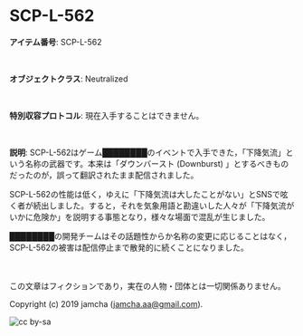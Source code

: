 

# SCP-L-562

**アイテム番号**: SCP-L-562  

<br>  

**オブジェクトクラス**: Neutralized  

<br>  

**特別収容プロトコル**: 現在入手することはできません。  

<br>  

**説明**: SCP-L-562はゲーム████████のイベントで入手できた，「下降気流」という名称の武器です。本来は「ダウンバースト (Downburst) 」とするべきものだったのが，誤って翻訳されたまま配信されました。  

SCP-L-562の性能は低く，ゆえに「下降気流は大したことがない」とSNSで呟く者が続出しました。すると，それを気象用語と勘違いした人々が「下降気流がいかに危険か」を説明する事態となり，様々な場面で混乱が生じました。  

████████の開発チームはその話題性からか名称の変更に応じることはなく，SCP-L-562の被害は配信停止まで散発的に続くことになりました。  

<br>  
<br>  
この文章はフィクションであり，実在の人物・団体とは一切関係ありません。  

Copyright (c) 2019 jamcha (jamcha.aa@gmail.com).  

![cc by-sa](https://i.creativecommons.org/l/by-sa/4.0/88x31.png)  

